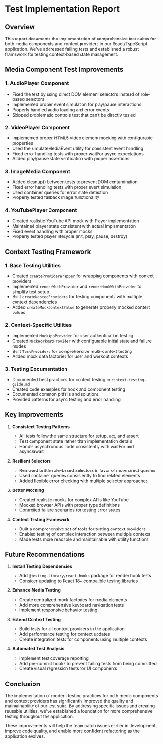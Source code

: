 # Test Implementation Report

## Overview

This report documents the implementation of comprehensive test suites for both media components and context providers in our React/TypeScript application. We've addressed failing tests and established a robust framework for testing context-based state management.

## Media Component Test Improvements

### 1. AudioPlayer Component
- Fixed the test by using direct DOM element selectors instead of role-based selectors
- Implemented proper event simulation for play/pause interactions
- Properly handled audio loading and error events
- Skipped problematic controls test that can't be directly tested

### 2. VideoPlayer Component
- Implemented proper HTML5 video element mocking with configurable properties
- Used the simulateMediaEvent utility for consistent event handling
- Fixed error handling tests with proper waitFor async expectations
- Added play/pause state verification with proper assertions

### 3. ImageMedia Component
- Added cleanup() between tests to prevent DOM contamination
- Fixed error handling tests with proper event simulation
- Used container queries for error state detection
- Properly tested fallback image functionality

### 4. YouTubePlayer Component
- Created realistic YouTube API mock with Player implementation
- Maintained player state consistent with actual implementation
- Fixed event handling with proper mocks
- Properly tested player lifecycle (init, play, pause, destroy)

## Context Testing Framework

### 1. Base Testing Utilities
- Created `createProviderWrapper` for wrapping components with context providers
- Implemented `renderWithProvider` and `renderHookWithProvider` to simplify test setup
- Built `createNestedProviders` for testing components with multiple context dependencies
- Added `createMockContextValue` to generate properly mocked context values

### 2. Context-Specific Utilities
- Implemented `MockAppProvider` for user authentication testing
- Created `MockWorkoutProvider` with configurable initial state and failure modes
- Built `TestProviders` for comprehensive multi-context testing
- Added mock data factories for user and workout contexts

### 3. Testing Documentation
- Documented best practices for context testing in `context-testing-guide.md`
- Created code examples for hook and component testing
- Documented common pitfalls and solutions
- Provided patterns for async testing and error handling

## Key Improvements

1. **Consistent Testing Patterns**
   - All tests follow the same structure for setup, act, and assert
   - Test component state rather than implementation details
   - Handle asynchronous code consistently with waitFor and async/await

2. **Resilient Selectors**
   - Removed brittle role-based selectors in favor of more direct queries
   - Used container queries consistently to find related elements
   - Added flexible error checking with multiple selector approaches

3. **Better Mocking**
   - Created realistic mocks for complex APIs like YouTube
   - Mocked browser APIs with proper type definitions
   - Controlled failure scenarios for testing error states

4. **Context Testing Framework**
   - Built a comprehensive set of tools for testing context providers
   - Enabled testing of complex interaction between multiple contexts
   - Made tests more readable and maintainable with utility functions

## Future Recommendations

1. **Install Testing Dependencies**
   - Add `@testing-library/react-hooks` package for render hook tests
   - Consider updating to React 18+ compatible testing libraries

2. **Enhance Media Testing**
   - Create centralized mock factories for media elements
   - Add more comprehensive keyboard navigation tests
   - Implement responsive behavior testing

3. **Extend Context Testing**
   - Build tests for all context providers in the application
   - Add performance testing for context updates
   - Create integration tests for components using multiple contexts

4. **Automated Test Analysis**
   - Implement test coverage reporting
   - Add pre-commit hooks to prevent failing tests from being committed
   - Create visual regression tests for UI components

## Conclusion

The implementation of modern testing practices for both media components and context providers has significantly improved the quality and maintainability of our test suite. By addressing specific issues and creating reusable utilities, we've established a foundation for more comprehensive testing throughout the application.

These improvements will help the team catch issues earlier in development, improve code quality, and enable more confident refactoring as the application evolves. 